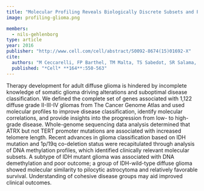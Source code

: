```yaml
---
title: "Molecular Profiling Reveals Biologically Discrete Subsets and Pathways of Progression in Diffuse Glioma"
image: profiling-glioma.png

members:
  - nils-gehlenborg
type: article
year: 2016
publisher: "http://www.cell.com/cell/abstract/S0092-8674(15)01692-X"
cite:
  authors: "M Ceccarelli, FP Barthel, TM Malta, TS Sabedot, SR Salama, BA Murray, O Morozova, Y Newton, A Radenbaugh, SM Pagnotta, S Anjum, J Wang, G Manyam, P Zoppoli, S Ling, AA Rao, M Grifford, AD Cherniack, H Zhang, L Poisson, CG Carlotti Jr, DP Tirapelli, A Rao, T Mikkelsen, CC Lau, WK Yung, R Rabadan, J Huse, DJ Brat, NL Lehman, JS Barnholtz-Sloan, S Zheng, K Hess, G Rao, M Meyerson, R Beroukhim, L Cooper, R Akbani, M Wrensch, D Haussler, KD Aldape, PW Laird, DH Gutmann, TCGA Research Network (incl. N Gehlenborg), H Noushmehr, A Iavarone, RG Verhaak"
  published: "*Cell* **164**:550-563"
---
```

Therapy development for adult diffuse glioma is hindered by incomplete knowledge of somatic glioma driving alterations and suboptimal disease classification. We defined the complete set of genes associated with 1,122 diffuse grade II-III-IV gliomas from The Cancer Genome Atlas and used molecular profiles to improve disease classification, identify molecular correlations, and provide insights into the progression from low- to high-grade disease. Whole-genome sequencing data analysis determined that ATRX but not TERT promoter mutations are associated with increased telomere length. Recent advances in glioma classification based on IDH mutation and 1p/19q co-deletion status were recapitulated through analysis of DNA methylation profiles, which identified clinically relevant molecular subsets. A subtype of IDH mutant glioma was associated with DNA demethylation and poor outcome; a group of IDH-wild-type diffuse glioma showed molecular similarity to pilocytic astrocytoma and relatively favorable survival. Understanding of cohesive disease groups may aid improved clinical outcomes.
